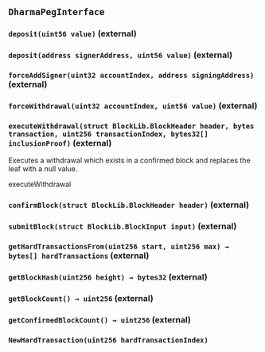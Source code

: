 ## `DharmaPegInterface`

### `deposit(uint56 value)` (external)

### `deposit(address signerAddress, uint56 value)` (external)

### `forceAddSigner(uint32 accountIndex, address signingAddress)` (external)

### `forceWithdrawal(uint32 accountIndex, uint56 value)` (external)

### `executeWithdrawal(struct BlockLib.BlockHeader header, bytes transaction, uint256 transactionIndex, bytes32[] inclusionProof)` (external)

Executes a withdrawal which exists in a confirmed block and
replaces the leaf with a null value.

executeWithdrawal

### `confirmBlock(struct BlockLib.BlockHeader header)` (external)

### `submitBlock(struct BlockLib.BlockInput input)` (external)

### `getHardTransactionsFrom(uint256 start, uint256 max) → bytes[] hardTransactions` (external)

### `getBlockHash(uint256 height) → bytes32` (external)

### `getBlockCount() → uint256` (external)

### `getConfirmedBlockCount() → uint256` (external)

### `NewHardTransaction(uint256 hardTransactionIndex)`
